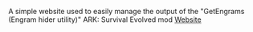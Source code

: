 A simple website used to easily manage the output of the "GetEngrams (Engram hider utility)" ARK: Survival Evolved mod
[Website](https://kronogenics.github.io/ARKEngramFilter)
